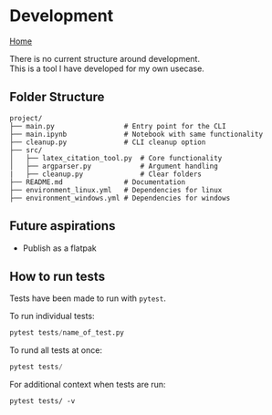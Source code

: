 # Development

[Home](../README.md)

There is no current structure around development.  
This is a tool I have developed for my own usecase.  

## Folder Structure

```
project/
├── main.py                 # Entry point for the CLI
├── main.ipynb              # Notebook with same functionality
├── cleanup.py              # CLI cleanup option
├── src/
│   ├── latex_citation_tool.py  # Core functionality
│   ├── argparser.py            # Argument handling
|   ├── cleanup.py              # Clear folders
├── README.md               # Documentation
├── environment_linux.yml   # Dependencies for linux
├── environment_windows.yml # Dependencies for windows
```

## Future aspirations

* Publish as a flatpak

## How to run tests

Tests have been made to run with `pytest`.  

To run individual tests:

```python
pytest tests/name_of_test.py
```

To rund all tests at once:  

```python
pytest tests/
```

For additional context when tests are run:  

```
pytest tests/ -v
```
